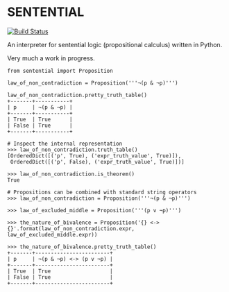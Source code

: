 # SENTENTIAL #

[![Build Status](https://travis-ci.org/joedougherty/sentential.svg?branch=master)](https://travis-ci.org/joedougherty/sentential)

An interpreter for sentential logic (propositional calculus) written in Python.

Very much a work in progress.


	from sentential import Proposition

    law_of_non_contradiction = Proposition('''¬(p & ¬p)''')

    law_of_non_contradiction.pretty_truth_table()
    +-------+-----------+
    | p     | ¬(p & ¬p) |
    +-------+-----------+
    | True  | True      |
    | False | True      |
    +-------+-----------+

	# Inspect the internal representation
    >>> law_of_non_contradiction.truth_table()
    [OrderedDict([('p', True), ('expr_truth_value', True)]),
     OrderedDict([('p', False), ('expr_truth_value', True)])]

    >>> law_of_non_contradiction.is_theorem()
    True

	# Propositions can be combined with standard string operators
	>>> law_of_non_contradiction = Proposition('''¬(p & ¬p)''')

	>>> law_of_excluded_middle = Proposition('''(p v ¬p)''')

	>>> the_nature_of_bivalence = Proposition('{} <-> {}'.format(law_of_non_contradiction.expr, law_of_excluded_middle.expr))

	>>> the_nature_of_bivalence.pretty_truth_table()
	+-------+------------------------+
	| p     | ¬(p & ¬p) <-> (p v ¬p) |
	+-------+------------------------+
	| True  | True                   |
	| False | True                   |
	+-------+------------------------+

